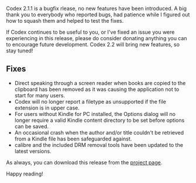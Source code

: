Codex 2.1.1 is a bugfix rlease, no new features have been introduced.  A big thank you to everybody who reported bugs, had patience while I figured out how to squash them and helped to test the fixes.

If Codex continues to be useful to you, or I've fixed an issue you were experiencing in this release, please do consider donating anything you can to encourage future development.  Codex 2.2 will bring new features, so stay tuned!

## Fixes
- Direct speaking through a screen reader when books are copied to the clipboard has been removed as it was causing the application not to start for many users.
- Codex will no longer report a filetype as unsupported if the file extension is in upper case.
- For users without Kindle for PC installed, the Options dialog will no longer require a valid Kindle content directory to be set before options can be saved.
- An occasional crash when the author and/or title couldn't be retrieved from a Kindle file has been safeguarded against.
- calibre and the included DRM removal tools have been updated to the latest versions.

As always, you can download this release from the [project page](http://jscholes.net/project/codex).

Happy reading!